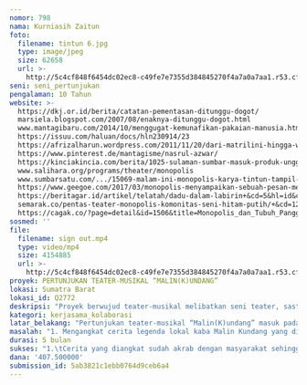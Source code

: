 ```yaml
---
nomor: 798
nama: Kurniasih Zaitun
foto:
  filename: tintun 6.jpg
  type: image/jpeg
  size: 62658
  url: >-
    http://5c4cf848f6454dc02ec8-c49fe7e7355d384845270f4a7a0a7aa1.r53.cf2.rackcdn.com/a288207c-8ab7-433b-b8a9-4d0daf3804e8/tintun%206.jpg
seni: seni_pertunjukan
pengalaman: 10 Tahun
website: >-
  https://dkj.or.id/berita/catatan-pementasan-ditunggu-dogot/ 
  marsiela.blogspot.com/2007/08/enaknya-ditunggu-dogot.html 
  www.mantagibaru.com/2014/10/menggugat-kemunafikan-pakaian-manusia.html 
  https://issuu.com/haluan/docs/hln230914/23 
  https://afrizalharun.wordpress.com/2011/11/20/dari-matrilini-hingga-wanita-terakhir/ 
  https://www.pinterest.de/mantagisme/nasrul-azwar/ 
  https://kinciakincia.com/berita/1025-sulaman-sumbar-masuk-produk-unggulan.html 
  www.salihara.org/programs/theater/monopolis 
  www.sumbarsatu.com/.../15069-malam-ini-monopolis-karya-tintun-tampil-di-teater-salihara-jakarta+&cd=14&hl=id&ct=clnk&gl=id 
  https://www.geegoe.com/2017/03/monopolis-menyampaikan-sebuah-pesan-melalui-dadu/+&cd=6&hl=id&ct=clnk&gl=id 
  https://beritagar.id/artikel/telatah/dadu-dalam-labirin+&cd=5&hl=id&ct=clnk&gl=id 
  semarak.co/pentas-teater-monopolis-komonitas-seni-hitam-putih/+&cd=12&hl=id&ct=clnk&gl=id 
  https://cagak.co/?page=detail&id=1506&title=Monopolis_dan_Tubuh_Panggung
sosmed: ''
file:
  filename: sign out.mp4
  type: video/mp4
  size: 4154885
  url: >-
    http://5c4cf848f6454dc02ec8-c49fe7e7355d384845270f4a7a0a7aa1.r53.cf2.rackcdn.com/c745625f-d097-4081-b402-b2e7f255c226/sign%20out.mp4
proyek: PERTUNJUKAN TEATER-MUSIKAL “MALIN(K)UNDANG”
lokasi: Sumatra Barat
lokasi_id: Q2772
deskripsi: "Proyek berwujud teater-musikal melibatkan seni teater, sastra (lisan/tulisan), musik, tari, rupa, kriya, tata panggung dan cahaya, antarseniman dengan proses dan tata kelola kerja seni kolaboratif tanpa dominasi salah satu disiplin seni. \r\nPelibatan perempuan seniman dengan metode mengedepankan kolaboratif-aktif pelaku seni lintas disiplin menjadi pijakan utama proses kreatif ini. Saya yang memiliki latar teater, bertindak sebagai koordinator menawarkan gagasan yang disepakati kreator-kreator lainnya.\r\nPertunjukan teater-musikal dalam proses kreatifnya mengutamakan partisipatif dan interaktif anak-anak, mahasiswa, pekerja seni, komunitas literasi dan dongeng, para orang tua, masyarakat umum. \r\nTahapan kerja kreatif untuk program ini: \r\n1.\tPraproduksi: sosialisasi peran membaca dan mendongeng bagi anak-anak, lalu audisi, pelatihan seni ke sekolah, dan mendiskusikan dari sudut pandang antropologis, sosiologis, kultural, psikologis, terhadap naskah. \r\n2.\tUntuk mematangkan materi garapan “Malin(K)undang”, juga dilakukan diskusi berkala kelompok terarah (FGD) mengundang pelaku seni, pengamat budaya, seni pertunjukan, dan jurnalis agar mencapai hasil maksimal.\r\n3.\tProduksi: proses latihan teater-musikal dan pelaksanaan pertunjukan hasil proses kreatif teater-musikal yang melibatkan partisipasi aktif anak-anak, mahasiswa, pekerja seni, komunitas literasi dan dongeng, orang-orang tua di PAUD, dan masyarakat umum. \r\n4.\tMengelola manajemen penonton secara maksimal\r\n5.\tPascaproduksi: Evaluasi dan kelanjutan proyek ini"
kategori: kerjasama_kolaborasi
latar_belakang: "Pertunjukan teater-musikal “Malin(K)undang” masuk pada problem dan dampak teknologi komunikasi dan media sosial seperti diuraikan di atas. Perkembangan teknologi informasi dan media sosial ditengarai sebagai faktor munculnya “pendurhaka-pendurhaka” baru di era kekinian. “Malin(K)udang” akan mengangkat sengkarut ini ke atas panggung.\r\n\r\nKendati perkembangan teknologi informasi juga membuka kemungkinan dampak positif tapi tak menutup munculnya dampak negatif yang demikian besar pada hubungan antarindividu, keluarga, dan masyarakat.\r\n\r\nUntuk itu, dalam hibah Cipta Media kali ini, saya akan menawarkan salah satu alternatif tontonan keluarga dengan menyajikan teater-musikal “Malin(K)undang”. Tujuan utamanya mendorong suasana kerja kreatif seni yang sasarannya menumbuhkan rasa percayadiri anak, keluarga, orang tua, lingkungan, dan membangun karakter-edukatif, rasa bangga pada budaya Indonesia."
masalah: "1. Mengangkat cerita legenda lokal kaba Malin Kundang yang diinterpretasi baru dan dikontekstualkan dengan kondisi saat ini. Hasil interpretasi baru tersebut diwujudkan dalam bentuk naskah teater-musikal berjudul “Malin(K)undang”\r\n2.\tMemberikan alternatif media seni dalam bentuk tontonan keluarga dan bersifat universalitas \r\n3.\tMenjadikan membaca dan mendongeng cerita lokal maupun nonlokal sebagai salah satu metode pendidikan dasar dan karakter dalam keluarga maupun masyarakat umum\r\n4.\tMemberi kemampuan berekspresi bagi anak, guru, mahasiswa dalam penguasaan seni dan budaya yang berangkat dari spirit lokal"
durasi: 5 bulan
sukses: "1.\tCerita yang diangkat sudah akrab dengan masyarakat sehingga potensi apresiasi, dan ketercapaian penonton bisa dilakukan maksimal. Cerita kaba Malin Kundang sudah melegenda dan klasik di Nusantara ini, terutama pada masyarakat Minangkabau \r\n2.\tProses pengerjaan pertunjukan teater-musikal “Malin(K)undang” dikerjakan oleh kreator yang memiliki kompetensi dan disiplin seni masing-masing, serta pelibatan secara partisipatif anak didik, komunitas literasi, seni, dan orang tua murid \r\n3.\tMetode dan konsep partisipatif-kolaboratif-aktif dalam proses garapan “Malin(K)undang” salah satu strategi melibatkan partisipasi publik seni secara luas.Seniman perempuan terlibat dalam garapan ini memiliki komunitas-komunitas yang cukup besar. Potensi ini tentu akan dikelola dengan optimal agar teater-musikal ini lebih luas bergaung, dan jika perlu dijadikan sebagai sebuah gerakan massif kebudayaan \r\n4.\tHubungan dengan media massa atau pers yang terbit di Sumatera Barat dan Jakarta selama ini berjalan sangat baik. Kegiatan ini akan terpublikasikan secara luas\r\n5.\tLembaga-lembaga dan institusi kebudayaan dan seni, baik di pemerintahan maupun di kampus-kampus di Sumatera Barat, selama ini cukup mendukung dan mendorong kerja kerja kesenian dan kebudayaan \r\n6.\tTeater-musikal “Malin(K)undang” layak dijadikan salah satu media rerefensi untuk tontonan keluarga\r\n7.\tFasiltas dan infrastruktur, serta ruang publik untuk kegiatan seni di Sumatera Barat cukup memadai sehingga diperkirakan tak ada masalah untuk penampilan \r\n"
dana: '407.500000'
submission_id: 5ab3821c1ebb0764d9ceb6a4
---
```

